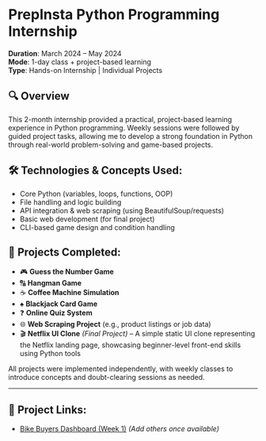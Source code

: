 # PrepInsta Python Programming Internship 

**Duration**: March 2024 – May 2024  
**Mode**: 1-day class + project-based learning  
**Type**: Hands-on Internship | Individual Projects

## 🔍 Overview

This 2-month internship provided a practical, project-based learning experience in Python programming. Weekly sessions were followed by guided project tasks, allowing me to develop a strong foundation in Python through real-world problem-solving and game-based projects.

## 🛠️ Technologies & Concepts Used:
- Core Python (variables, loops, functions, OOP)
- File handling and logic building
- API integration & web scraping (using BeautifulSoup/requests)
- Basic web development (for final project)
- CLI-based game design and condition handling

## 📁 Projects Completed:

- 🎮 **Guess the Number Game**  
- 🔠 **Hangman Game**  
- ☕ **Coffee Machine Simulation**  
- ♠️ **Blackjack Card Game**  
- ❓ **Online Quiz System**  
- 🌐 **Web Scraping Project** (e.g., product listings or job data)  
- 🎬 **Netflix UI Clone** *(Final Project)* – A simple static UI clone representing the Netflix landing page, showcasing beginner-level front-end skills using Python tools

All projects were implemented independently, with weekly classes to introduce concepts and doubt-clearing sessions as needed.

---

## 🔗 Project Links:
- [Bike Buyers Dashboard (Week 1)](https://github.com/SwathyKrishna02/Bike_Buyers)
*(Add others once available)*

